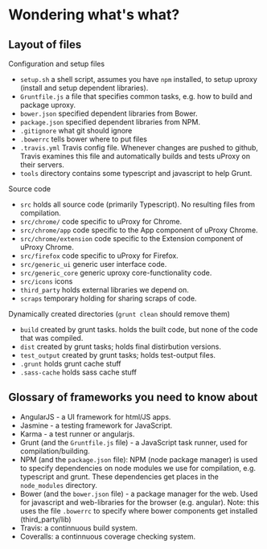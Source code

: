 # Wondering what's what?

## Layout of files

Configuration and setup files
 * `setup.sh` a shell script, assumes you have `npm` installed, to setup uproxy (install and setup dependent libraries).
 * `Gruntfile.js` a file that specifies common tasks, e.g. how to build and package uproxy.
 * `bower.json` specified dependent libraries from Bower.
 * `package.json` specified dependent libraries from NPM.
 * `.gitignore` what git should ignore
 * `.bowerrc` tells bower where to put files
 * `.travis.yml` Travis config file. Whenever changes are pushed to github,
  Travis examines this file and automatically builds and tests uProxy on their
  servers.
* `tools` directory contains some typescript and javascript to help Grunt.

Source code
 * `src` holds all source code (primarily Typescript). No resulting files from compilation.
 * `src/chrome/` code specific to uProxy for Chrome.
 * `src/chrome/app` code specific to the App component of uProxy Chrome.
 * `src/chrome/extension` code specific to the Extension component of uProxy Chrome.
 * `src/firefox` code specific to uProxy for Firefox.
 * `src/generic_ui` generic user interface code.
 * `src/generic_core` generic uproxy core-functionality code.
 * `src/icons` icons
 * `third_party` holds external libraries we depend on.
 * `scraps` temporary holding for sharing scraps of code.

Dynamically created directories (`grunt clean` should remove them)
 * `build` created by grunt tasks. holds the built code, but none of the code that was compiled.
 * `dist` created by grunt tasks; holds final distirbution versions.
 * `test_output` created by grunt tasks; holds test-output files.
 * `.grunt` holds grunt cache stuff
 * `.sass-cache` holds sass cache stuff

## Glossary of frameworks you need to know about

 * AngularJS - a UI framework for html/JS apps.
 * Jasmine - a testing framework for JavaScript.
 * Karma - a test runner or angularjs.
 * Grunt (and the `Gruntfile.js` file) - a JavaScript task runner, used for compilation/building.
 * NPM (and the `package.json` file): NPM (node package manager) is used
 to specify dependencies on node modules we use for compilation, e.g. typescript
 and grunt. These dependencies get places in the `node_modules` directory.
 * Bower (and the `bower.json` file) - a package manager for the web.
 Used for javascript and web-libraries for the browser (e.g. angular).
 Note: this uses the file `.bowerrc` to specify where bower components get
 installed (third_party/lib)
 * Travis: a continnuous build system.
 * Coveralls: a continnuous coverage checking system.
